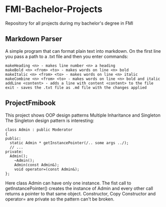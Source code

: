 # FMI-Bachelor-Projects
Repository for all projects during my bachelor's degree in FMI

## Markdown Parser
A simple program that can format plain text into markdown.
On the first line you pass a path to a .txt file and then you enter commands:
```
makeHeading <n> - makes line number <n> a heading
makeBold <n> <from> <to> - makes words on line <n> bold
makeItalic <n> <from> <to> - makes words on line <n> italic
makeCombine <n> <from> <to> - makes words on line <n> bold and italic
addLine <content> - adds a line with content <content> to the file
exit - saves the .txt file as .md file with the changes applied
```
## ProjectFmibook
This project shows OOP design patterns Multiple Inharitance and Singleton
The Singleton design pattern is interesting:
```
class Admin : public Moderator
{
public:
  static Admin * getInstancePointer(/.. some args ../);
  // ...
private:
  Admin();
	~Admin();
	Admin(const Admin&);
	void operator=(const Admin&);
};
```
Here class Admin can have only one instance. The fist call to getInstancePointer() creates the instance of Admin and every other call returns a pointer to that same object. Constructor, Copy Constructor and operator= are private so the pattern can't be broken.
